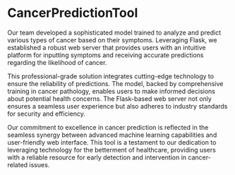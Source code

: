 # CancerPredictionTool
Our team developed a sophisticated model trained to analyze and predict various types of cancer based on their symptoms. Leveraging Flask, we established a robust web server that provides users with an intuitive platform for inputting symptoms and receiving accurate predictions regarding the likelihood of cancer.

This professional-grade solution integrates cutting-edge technology to ensure the reliability of predictions. The model, backed by comprehensive training in cancer pathology, enables users to make informed decisions about potential health concerns. The Flask-based web server not only ensures a seamless user experience but also adheres to industry standards for security and efficiency.

Our commitment to excellence in cancer prediction is reflected in the seamless synergy between advanced machine learning capabilities and user-friendly web interface. This tool is a testament to our dedication to leveraging technology for the betterment of healthcare, providing users with a reliable resource for early detection and intervention in cancer-related issues.
